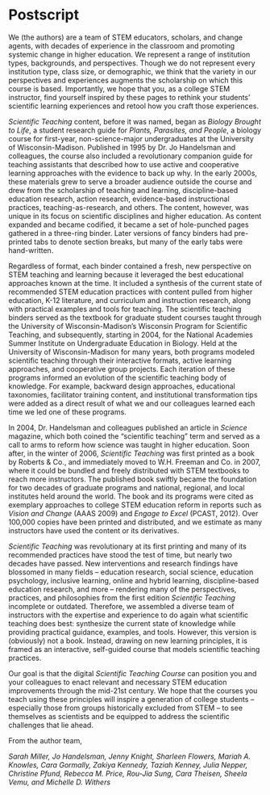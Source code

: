 # Postscript

We (the authors) are a team of STEM educators, scholars, and change agents, with decades of experience in the classroom and promoting systemic change in higher education. We represent a range of institution types, backgrounds, and perspectives. Though we do not represent every institution type, class size, or demographic, we think that the variety in our perspectives and experiences augments the scholarship on which this course is based. Importantly, we hope that you, as a college STEM instructor, find yourself inspired by these pages to rethink your students’ scientific learning experiences and retool how you craft those experiences.

*Scientific Teaching* content, before it was named, began as *Biology Brought to Life*, a student research guide for *Plants, Parasites, and People*, a biology course for first-year, non-science-major undergraduates at the University of Wisconsin-Madison. Published in 1995 by Dr. Jo Handelsman and colleagues, the course also included a revolutionary companion guide for teaching assistants that described how to use active and cooperative learning approaches with the evidence to back up why. In the early 2000s, these materials grew to serve a broader audience outside the course and drew from the scholarship of teaching and learning, discipline-based education research, action research, evidence-based instructional practices, teaching-as-research, and others. The content, however, was unique in its focus on scientific disciplines and higher education. As content expanded and became codified, it became a set of hole-punched pages gathered in a three-ring binder. Later versions of fancy binders had pre-printed tabs to denote section breaks, but many of the early tabs were hand-written.

Regardless of format, each binder contained a fresh, new perspective on STEM teaching and learning because it leveraged the best educational approaches known at the time. It included a synthesis of the current state of recommended STEM education practices with content pulled from higher education, K-12 literature, and curriculum and instruction research, along with practical examples and tools for teaching. The scientific teaching binders served as the textbook for graduate student courses taught through the University of Wisconsin-Madison’s Wisconsin Program for Scientific Teaching, and subsequently, starting in 2004, for the National Academies Summer Institute on Undergraduate Education in Biology. Held at the University of Wisconsin-Madison for many years, both programs modeled scientific teaching through their interactive formats, active learning approaches, and cooperative group projects. Each iteration of these programs informed an evolution of the scientific teaching body of knowledge. For example, backward design approaches, educational taxonomies, facilitator training content, and institutional transformation tips were added as a direct result of what we and our colleagues learned each time we led one of these programs.

In 2004, Dr. Handelsman and colleagues published an article in *Science* magazine, which both coined the “scientific teaching” term and served as a call to arms to reform how science was taught in higher education. Soon after, in the winter of 2006, *Scientific Teaching* was first printed as a book by Roberts & Co., and immediately moved to W.H. Freeman and Co. in 2007, where it could be bundled and freely distributed with STEM textbooks to reach more instructors. The published book swiftly became the foundation for two decades of graduate programs and national, regional, and local institutes held around the world. The book and its programs were cited as exemplary approaches to college STEM education reform in reports such as *Vision and Change* (AAAS 2009) and *Engage to Excel* (PCAST, 2012). Over 100,000 copies have been printed and distributed, and we estimate as many instructors have used the content or its derivatives.

*Scientific Teaching* was revolutionary at its first printing and many of its recommended practices have stood the test of time, but nearly two decades have passed. New interventions and research findings have blossomed in many fields – education research, social science, education psychology, inclusive learning, online and hybrid learning, discipline-based education research, and more – rendering many of the perspectives, practices, and philosophies from the first edition *Scientific Teaching* incomplete or outdated. Therefore, we assembled a diverse team of instructors with the expertise and experience to do again what scientific teaching does best: synthesize the current state of knowledge while providing practical guidance, examples, and tools. However, this version is (obviously) not a book. Instead, drawing on new learning principles, it is framed as an interactive, self-guided course that models scientific teaching practices.

Our goal is that the digital *Scientific Teaching Course* can position you and your colleagues to enact relevant and necessary STEM education improvements through the mid-21st century. We hope that the courses you teach using these principles will inspire a generation of college students – especially those from groups historically excluded from STEM – to see themselves as scientists and be equipped to address the scientific challenges that lie ahead.

From the author team,

*Sarah Miller, Jo Handelsman, Jenny Knight, Sharleen Flowers, Mariah A. Knowles, Cara Gormally, Zakiya Kennedy, Taziah Kenney, Julia Nepper, Christine Pfund, Rebecca M. Price, Rou-Jia Sung, Cara Theisen, Sheela Vemu, and Michelle D. Withers*